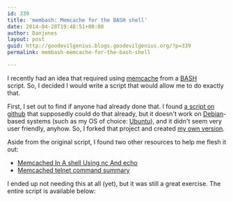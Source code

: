 ```yaml
---
id: 339
title: 'membash: Memcache for the BASH shell'
date: 2014-04-28T19:48:51+00:00
author: Danjones
layout: post
guid: http://goodevilgenius.blogs.goodevilgenius.org/?p=339
permalink: membash-memcache-for-the-bash-shell

---
```

I recently had an idea that required using [memcache](http://memcached.org/ "memcached") from a [BASH](https://www.gnu.org/software/bash/ "Bash - the Bourne Again SHell") script. So, I decided I would write a script that would allow me to do exactly that.

First, I set out to find if anyone had already done that. I found [a script on github](https://gist.github.com/ri0day/1538831 "memcache_cli.sh") that supposedly could do that already, but it doesn't work on [Debian](http://www.debian.org/ "Debian - the universal operating system")-based systems (such as my OS of choice: [Ubuntu](http://www.ubuntu.com/)), and it didn't seem very user friendly, anyhow. So, I forked that project and created [my own version](https://gist.github.com/goodevilgenius/11375877 "membash").

<!--more-->

Aside from the original script, I found two other resources to help me flesh it out:

  * [Memcached In A shell Using nc And echo](http://www.kutukupret.com/2011/05/05/memcached-in-a-shell-using-nc-and-echo/)
  * [Memcached telnet command summary](http://blog.elijaa.org/?post/2010/05/21/Memcached-telnet-command-summary)

I ended up not needing this at all (yet), but it was still a great exercise. The entire script is available below:
